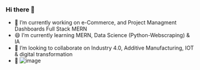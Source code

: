 ### Hi there 👋
- 🔭 I’m currently working on e-Commerce, and Project Managment Dashboards Full Stack MERN
- 😄 I’m currently learning MERN, Data Science (Python-Webscraping) & IA
- 🤔 I’m looking to collaborate on Industry 4.0, Additive Manufacturing, IOT & digital transformation
- 🤔 ![image](https://user-images.githubusercontent.com/75273092/191350429-69eacddf-f49c-4695-84c3-660378f8ceeb.png)

<!--

-->












